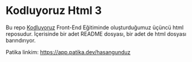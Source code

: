 # Kodluyoruz Html 3
Bu repo [Kodluyoruz](https://www.kodluyoruz.org) Front-End Eğitiminde oluşturduğumuz üçüncü html reposudur. İçerisinde bir adet README dosyası, bir adet de html dosyası barındırıyor.

Patika linkim: https://app.patika.dev/hasangunduz
